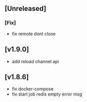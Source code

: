 ## [Unreleased]


### [Fix]

- fix remote dont close

## [v1.9.0]

- add reload channel api

## [v1.8.6]

- fix docker-compose
- fix start job redis empty error msg

